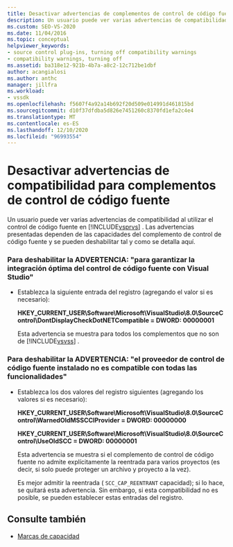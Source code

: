 ```yaml
---
title: Desactivar advertencias de complementos de control de código fuente
description: Un usuario puede ver varias advertencias de compatibilidad al usar el control de código fuente en Visual Studio. Obtenga información sobre cómo deshabilitar estas advertencias.
ms.custom: SEO-VS-2020
ms.date: 11/04/2016
ms.topic: conceptual
helpviewer_keywords:
- source control plug-ins, turning off compatibility warnings
- compatibility warnings, turning off
ms.assetid: ba318e12-921b-4b7a-a8c2-12c712be1dbf
author: acangialosi
ms.author: anthc
manager: jillfra
ms.workload:
- vssdk
ms.openlocfilehash: f5607f4a92a14b692f20d509e014991d461815bd
ms.sourcegitcommit: d10f37dfdba5d826e7451260c8370fd1efa2c4e4
ms.translationtype: MT
ms.contentlocale: es-ES
ms.lasthandoff: 12/10/2020
ms.locfileid: "96993554"
---
```

# <a name="how-to-turn-off-compatibility-warnings-for-source-control-plug-ins"></a>Desactivar advertencias de compatibilidad para complementos de control de código fuente

Un usuario puede ver varias advertencias de compatibilidad al utilizar el control de código fuente en [!INCLUDE[vsprvs](../code-quality/includes/vsprvs_md.md)] . Las advertencias presentadas dependen de las capacidades del complemento de control de código fuente y se pueden deshabilitar tal y como se detalla aquí.

### <a name="to-disable-the-warning-to-ensure-optimal-source-control-integration-with-visual-studio"></a>Para deshabilitar la ADVERTENCIA: "para garantizar la integración óptima del control de código fuente con Visual Studio"

- Establezca la siguiente entrada del registro (agregando el valor si es necesario):

   **HKEY_CURRENT_USER\Software\Microsoft\VisualStudio\8.0\SourceControl\DontDisplayCheckDotNETCompatible = DWORD: 00000001**

   Esta advertencia se muestra para todos los complementos que no son de [!INCLUDE[vsvss](../extensibility/includes/vsvss_md.md)] .

### <a name="to-disable-the-warning-the-installed-source-control-provider-does-not-support-all-the-capabilities"></a>Para deshabilitar la ADVERTENCIA: "el proveedor de control de código fuente instalado no es compatible con todas las funcionalidades"

- Establezca los dos valores del registro siguientes (agregando los valores si es necesario):

     **HKEY_CURRENT_USER\Software\Microsoft\VisualStudio\8.0\SourceControl\WarnedOldMSSCCIProvider = DWORD: 00000000**

    **HKEY_CURRENT_USER\Software\Microsoft\VisualStudio\8.0\SourceControl\UseOldSCC = DWORD: 00000001**

     Esta advertencia se muestra si el complemento de control de código fuente no admite explícitamente la reentrada para varios proyectos (es decir, si solo puede proteger un archivo y proyecto a la vez).

     Es mejor admitir la reentrada ( `SCC_CAP_REENTRANT` capacidad); si lo hace, se quitará esta advertencia. Sin embargo, si esta compatibilidad no es posible, se pueden establecer estas entradas del registro.

## <a name="see-also"></a>Consulte también

- [Marcas de capacidad](../extensibility/capability-flags.md)
